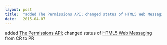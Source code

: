 ```yaml
---
layout: post
title:  "added The Permissions API; changed status of HTML5 Web Messaging from CR to PR"
date:   2015-04-07
---
```


added [The Permissions API](/spec/); changed status of [HTML5 Web Messaging](/spec/webmessaging) from CR to PR

